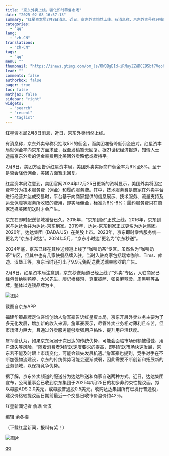```yaml
---
title: "京东外卖上线，强化即时零售市场"
date: "2025-02-08 16:57:13"
summary: "红星资本局2月8日消息，近日，京东外卖悄然上线。有消息称，京东外卖号称只抽取5%的佣金，而美团准备降..."
categories:
  - "qq"
lang:
  - "zh-CN"
translations:
  - "zh-CN"
tags:
  - "qq"
menu: ""
thumbnail: "https://inews.gtimg.com/om_ls/OWQBgEId-iRNuyZZWDCE9Sbt7VqohO6yKIzI4RDtdc-pAAA_640360/0"
lead: ""
comments: false
authorbox: false
pager: true
toc: false
mathjax: false
sidebar: "right"
widgets:
  - "search"
  - "recent"
  - "taglist"
---
```


红星资本局2月8日消息，近日，京东外卖悄然上线。

有消息称，京东外卖号称只抽取5%的佣金，而美团准备降低佣金应对。红星资本局就佣金率向京东方面求证，截至发稿暂无回复。据21世纪经济报道，知情人士透露京东外卖的佣金率费用比美团外卖略低或者持平。

2月8日，美团方面告诉红星资本局，美团外卖实际商户佣金率为6%至8%。至于是否会降低佣金，美团方面暂未回复。

红星资本局注意到，美团官网2024年12月25日更新的资料显示，美团外卖将固定费率分为技术服务费（佣金）和履约服务费。其中，技术服务费是商家在外卖平台进行经营并达成交易时，平台基于向商家提供的信息展示、技术服务、流量支持及运营保障等服务所收取的费用，即实际佣金，标准为6%-8%；履约服务费只在商家选择美团配送时才会产生。

京东在即时配送领域准备已久。2015年，“京东到家”正式上线。2016年，京东到家与达达合并为达达-京东到家。2019年，达达-京东到家正式更名为达达集团。2020年，达达集团（DADA.US）在美股上市。2023年，京东即时零售服务统一更名为“京东小时达”。2024年5月，“京东小时达”更名为“京东秒送”。

2024年底，京东已经在其秒送频道上线了“咖啡奶茶”专区。虽然名为“咖啡奶茶”专区，但其中也有几家快餐品牌入驻，当时入驻商家包括瑞幸咖啡、Tims、库迪、汉堡王等，京东当时还打出了9.9元免配送费送瑞幸咖啡的广告。

2月8日，红星资本局注意到，京东秒送频道已经上线了“外卖”专区，入驻商家已经包含绝味鸭脖、大米先生、廖记棒棒鸡、尊宝披萨、张良麻辣烫、周黑鸭等品牌，整体以连锁品牌为主。

![图片](https://inews.gtimg.com/om_bt/Ovm4WlUqIyEnv88YkctfyViw0UXNq12lsKoBrVkUBVn3oAA/641)

截图自京东APP

福建华策品牌定位咨询创始人詹军豪告诉红星资本局，京东开展外卖业务主要为了多元化发展，增加新的收入来源。詹军豪表示，尽管外卖业务相对薄利且辛苦，但市场潜力巨大，且通过外卖服务能够增强用户黏性，提升用户活跃度。

詹军豪认为，如果京东沉溺于次日达的传统优势，可能会面临市场份额被侵蚀、用户流失等风险，“随着消费者对配送速度要求的提高，即时配送市场快速发展，京东若不能及时跟上市场变化，可能会错失发展机遇。”詹军豪也提到，竞争对手在不断加强物流建设，京东的传统优势可能会逐渐减弱，因此需要不断创新和拓展新的业务领域，以保持竞争优势。

据了解，京东外卖频道的配送分为达达秒送和商家自送两种方式。近日，达达集团宣布，公司董事会已收到京东集团于2025年1月25日的初步非约束性提议函，拟以每股ADS 2.0美元，或每股普通股0.5美元，收购达达集团所有已发行普通股，建议价格较提议函日期前最近一个交易日收市价溢价约42％。

红星新闻记者 俞瑶 曾汉

编辑 余冬梅

（下载红星新闻，报料有奖！）

![图片](https://inews.gtimg.com/om_bt/Oq4c3x2MqxIxp9pH6SFMZETknukkVOkLzsnJHVA5WuVrkAA/641)

[qq](https://new.qq.com/rain/a/20250208A061FC00)
